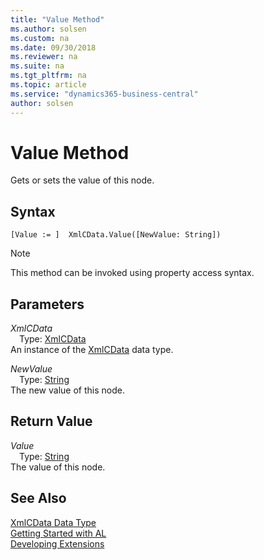 ```yaml
---
title: "Value Method"
ms.author: solsen
ms.custom: na
ms.date: 09/30/2018
ms.reviewer: na
ms.suite: na
ms.tgt_pltfrm: na
ms.topic: article
ms.service: "dynamics365-business-central"
author: solsen
---
```

[//]: # (START>DO_NOT_EDIT)
[//]: # (IMPORTANT:Do not edit any of the content between here and the END>DO_NOT_EDIT.)
[//]: # (Any modifications should be made in the .resx files in the ModernDev repo.)
# Value Method
Gets or sets the value of this node.

## Syntax
```
[Value := ]  XmlCData.Value([NewValue: String])
```
> [!NOTE]  
> This method can be invoked using property access syntax.  
## Parameters
*XmlCData*  
&emsp;Type: [XmlCData](xmlcdata-data-type.md)  
An instance of the [XmlCData](xmlcdata-data-type.md) data type.  

*NewValue*  
&emsp;Type: [String](string-data-type.md)  
The new value of this node.  


## Return Value
*Value*  
&emsp;Type: [String](string-data-type.md)  
The value of this node.  


[//]: # (IMPORTANT: END>DO_NOT_EDIT)
## See Also
[XmlCData Data Type](xmlcdata-data-type.md)  
[Getting Started with AL](../devenv-get-started.md)  
[Developing Extensions](../devenv-dev-overview.md)